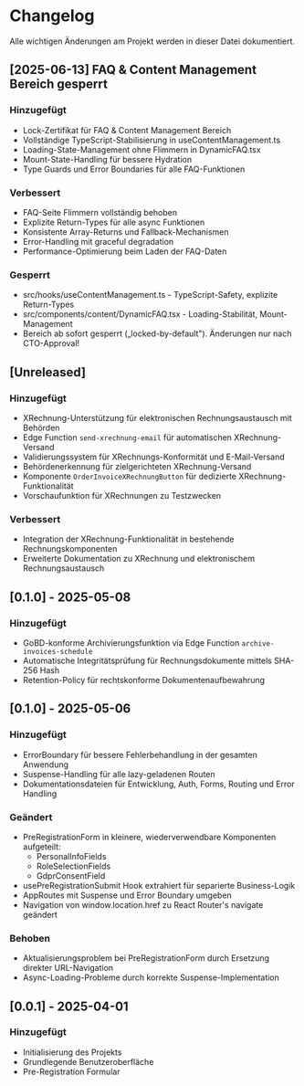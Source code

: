 
# Changelog

Alle wichtigen Änderungen am Projekt werden in dieser Datei dokumentiert.

## [2025-06-13] FAQ & Content Management Bereich gesperrt

### Hinzugefügt
- Lock-Zertifikat für FAQ & Content Management Bereich
- Vollständige TypeScript-Stabilisierung in useContentManagement.ts
- Loading-State-Management ohne Flimmern in DynamicFAQ.tsx
- Mount-State-Handling für bessere Hydration
- Type Guards und Error Boundaries für alle FAQ-Funktionen

### Verbessert
- FAQ-Seite Flimmern vollständig behoben
- Explizite Return-Types für alle async Funktionen
- Konsistente Array-Returns und Fallback-Mechanismen
- Error-Handling mit graceful degradation
- Performance-Optimierung beim Laden der FAQ-Daten

### Gesperrt
- src/hooks/useContentManagement.ts - TypeScript-Safety, explizite Return-Types
- src/components/content/DynamicFAQ.tsx - Loading-Stabilität, Mount-Management
- Bereich ab sofort gesperrt („locked-by-default"). Änderungen nur nach CTO-Approval!

## [Unreleased]

### Hinzugefügt
- XRechnung-Unterstützung für elektronischen Rechnungsaustausch mit Behörden
- Edge Function `send-xrechnung-email` für automatischen XRechnung-Versand
- Validierungssystem für XRechnungs-Konformität und E-Mail-Versand
- Behördenerkennung für zielgerichteten XRechnung-Versand
- Komponente `OrderInvoiceXRechnungButton` für dedizierte XRechnung-Funktionalität
- Vorschaufunktion für XRechnungen zu Testzwecken

### Verbessert
- Integration der XRechnung-Funktionalität in bestehende Rechnungskomponenten
- Erweiterte Dokumentation zu XRechnung und elektronischem Rechnungsaustausch

## [0.1.0] - 2025-05-08

### Hinzugefügt
- GoBD-konforme Archivierungsfunktion via Edge Function `archive-invoices-schedule`
- Automatische Integritätsprüfung für Rechnungsdokumente mittels SHA-256 Hash
- Retention-Policy für rechtskonforme Dokumentenaufbewahrung

## [0.1.0] - 2025-05-06

### Hinzugefügt
- ErrorBoundary für bessere Fehlerbehandlung in der gesamten Anwendung
- Suspense-Handling für alle lazy-geladenen Routen
- Dokumentationsdateien für Entwicklung, Auth, Forms, Routing und Error Handling

### Geändert
- PreRegistrationForm in kleinere, wiederverwendbare Komponenten aufgeteilt:
  - PersonalInfoFields
  - RoleSelectionFields
  - GdprConsentField
- usePreRegistrationSubmit Hook extrahiert für separierte Business-Logik
- AppRoutes mit Suspense und Error Boundary umgeben
- Navigation von window.location.href zu React Router's navigate geändert

### Behoben
- Aktualisierungsproblem bei PreRegistrationForm durch Ersetzung direkter URL-Navigation
- Async-Loading-Probleme durch korrekte Suspense-Implementation

## [0.0.1] - 2025-04-01

### Hinzugefügt
- Initialisierung des Projekts
- Grundlegende Benutzeroberfläche
- Pre-Registration Formular
